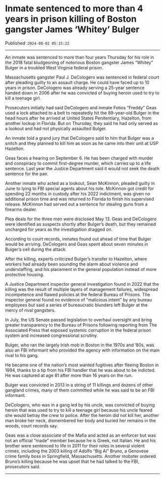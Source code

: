 # Inmate sentenced to more than 4 years in prison killing of Boston gangster James ‘Whitey’ Bulger

Published :`2024-08-02 05:15:22`

---

An inmate was sentenced to more than four years Thursday for his role in the 2018 fatal bludgeoning of notorious Boston gangster James “Whitey” Bulger in a troubled West Virginia federal prison.

Massachusetts gangster Paul J. DeCologero was sentenced in federal court after pleading guilty to an assault charge. He could have faced up to 10 years in prison. DeCologero was already serving a 25-year sentence handed down in 2006 after he was convicted of buying heroin used to try to kill a teenage girl.

Prosecutors initially had said DeCologero and inmate Fotios “Freddy” Geas used a lock attached to a belt to repeatedly hit the 89-year-old Bulger in the head hours after he arrived at United States Penitentiary, Hazelton, from another lockup in Florida. But on Thursday, they said he had only served as a lookout and had not physically assaulted Bulger.

An inmate told a grand jury that DeCologero said to him that Bulger was a snitch and they planned to kill him as soon as he came into their unit at USP Hazelton.

Geas faces a hearing on September 6. He has been charged with murder and conspiracy to commit first-degree murder, which carries up to a life sentence. Last year the Justice Department said it would not seek the death sentence for the pair.

Another inmate who acted as a lookout, Sean McKinnon, pleaded guilty in June to lying to FBI special agents about his role. McKinnon got credit for spending 22 months in custody after his 2022 indictment, was given no additional prison time and was returned to Florida to finish his supervised release. McKinnon had served out a sentence for stealing guns from a firearms dealer.

Plea deals for the three men were disclosed May 13. Geas and DeCologero were identified as suspects shortly after Bulger’s death, but they remained uncharged for years as the investigation dragged on.

According to court records, inmates found out ahead of time that Bulger would be arriving. DeCologero and Geas spent about seven minutes in Bulger’s cell during the attack.

After the killing, experts criticized Bulger’s transfer to Hazelton, where workers had already been sounding the alarm about violence and understaffing, and his placement in the general population instead of more protective housing.

A Justice Department inspector general investigation found in 2022 that the killing was the result of multiple layers of management failures, widespread incompetence and flawed policies at the federal Bureau of Prisons. The inspector general found no evidence of “malicious intent” by any bureau employees but said a series of bureaucratic blunders left Bulger at the mercy of rival gangsters.

In July, the US Senate passed legislation to overhaul oversight and bring greater transparency to the Bureau of Prisons following reporting from The Associated Press that exposed systemic corruption in the federal prison system and increased congressional scrutiny.

Bulger, who ran the largely Irish mob in Boston in the 1970s and ’80s, was also an FBI informant who provided the agency with information on the main rival to his gang.

He became one of the nation’s most wanted fugitives after fleeing Boston in 1994, thanks to a tip from his FBI handler that he was about to be indicted. He was captured at age 81 after more than 16 years on the run.

Bulger was convicted in 2013 in a string of 11 killings and dozens of other gangland crimes, many of them committed while he was said to be an FBI informant.

DeCologero, who was in a gang led by his uncle, was convicted of buying heroin that was used to try to kill a teenage girl because his uncle feared she would betray the crew to police. After the heroin did not kill her, another man broke her neck, dismembered her body and buried her remains in the woods, court records say.

Geas was a close associate of the Mafia and acted as an enforcer but was not an official “made” member because he is Greek, not Italian. He and his brother were sentenced to life in 2011 for their roles in several violent crimes, including the 2003 killing of Adolfo “Big Al” Bruno, a Genovese crime family boss in Springfield, Massachusetts. Another mobster ordered Bruno’s killing because he was upset that he had talked to the FBI, prosecutors said.

---

